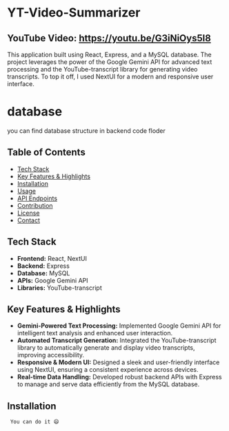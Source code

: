 ﻿# YT-Video-Summarizer

## YouTube Video: https://youtu.be/G3iNiOys5l8

This application built using React, Express, and a MySQL database. The project leverages the power of the Google Gemini API for advanced text processing and the YouTube-transcript library for generating video transcripts. To top it off, I used NextUI for a modern and responsive user interface.

# database
 you can find database structure in backend code floder

## Table of Contents

- [Tech Stack](#tech-stack)
- [Key Features & Highlights](#key-features--highlights)
- [Installation](#installation)
- [Usage](#usage)
- [API Endpoints](#api-endpoints)
- [Contribution](#contribution)
- [License](#license)
- [Contact](#contact)

## Tech Stack

- **Frontend:** React, NextUI
- **Backend:** Express
- **Database:** MySQL
- **APIs:** Google Gemini API
- **Libraries:** YouTube-transcript

## Key Features & Highlights

- **Gemini-Powered Text Processing:** Implemented Google Gemini API for intelligent text analysis and enhanced user interaction.
- **Automated Transcript Generation:** Integrated the YouTube-transcript library to automatically generate and display video transcripts, improving accessibility.
- **Responsive & Modern UI:** Designed a sleek and user-friendly interface using NextUI, ensuring a consistent experience across devices.
- **Real-time Data Handling:** Developed robust backend APIs with Express to manage and serve data efficiently from the MySQL database.

## Installation
```sh
 You can do it 😄


